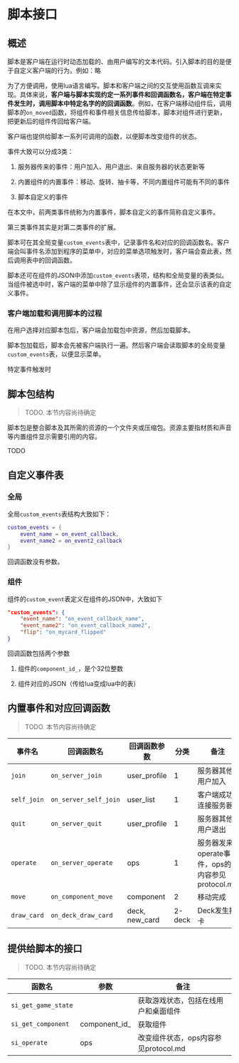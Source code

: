 # 脚本接口

## 概述

脚本是客户端在运行时动态加载的、由用户编写的文本代码。引入脚本的目的是便于自定义客户端的行为。例如：略

为了方便调用，使用lua语言编写。脚本和客户端之间的交互使用函数互调来实现。具体来说，**客户端与脚本实现约定一系列事件和回调函数名，客户端在特定事件发生时，调用脚本中特定名字的的回调函数**。例如，在客户端移动组件后，调用脚本的`on_moved`函数，将组件和事件相关信息传给脚本，脚本对组件进行更新，把更新后的组件传回给客户端。

客户端也提供给脚本一系列可调用的函数，以便脚本改变组件的状态。

事件大致可以分成3类：

1. 服务器传来的事件：用户加入、用户退出、来自服务器的状态更新等

2. 内置组件的内置事件：移动、旋转、抽卡等，不同内置组件可能有不同的事件

3. 脚本自定义的事件

在本文中，前两类事件统称为内置事件，脚本自定义的事件简称自定义事件。

第三类事件其实是对第二类事件的扩展。

脚本可在其全局变量`custom_events`表中，记录事件名和对应的回调函数名。客户端会叫事件名添加到程序的菜单中，对应的菜单选项触发时，客户端会查此表，然后调用表中的回调函数。

脚本还可在组件的JSON中添加`custom_events`表项，结构和全局变量的表类似。当组件被选中时，客户端的菜单中除了显示组件的内置事件，还会显示该表的自定义事件。

### 客户端加载和调用脚本的过程

在用户选择对应脚本包后，客户端会加载包中资源，然后加载脚本。

脚本包加载后，脚本会先被客户端执行一遍。然后客户端会读取脚本的全局变量`custom_events`表，以便显示菜单。

特定事件触发时

## 脚本包结构

> TODO. 本节内容尚待确定

脚本包是整合脚本及其所需的资源的一个文件夹或压缩包。资源主要指材质和声音等内置组件显示需要引用的内容。

TODO

## 自定义事件表

### 全局

全局`custom_events`表结构大致如下：

```lua
custom_events = {
    event_name = on_event_callback,
    event_name2 = on_event2_callback
}
```

回调函数没有参数。

### 组件

组件的`custom_event`表定义在组件的JSON中，大致如下

```json
"custom_events": {
    "event_name": "on_event_callback_name",
    "event_name2": "on_event_callback_name2",
    "flip": "on_mycard_flipped"
}
```

回调函数包括两个参数

1. 组件的`component_id_`，是个32位整数

2. 组件对应的JSON（传给lua变成lua中的表）

## 内置事件和对应回调函数

> TODO. 本节内容尚待确定

| 事件名         | 回调函数名                 | 回调函数参数         | 分类     | 备注                                 |
| ----------- | --------------------- | -------------- | ------ | ---------------------------------- |
| `join`      | `on_server_join`      | user_profile   | 1      | 服务器其他用户加入                          |
| `self_join` | `on_server_self_join` | user_list      | 1      | 客户端成功连接服务器                         |
| `quit`      | `on_server_quit`      | user_profile   | 1      | 服务器其他用户退出                          |
| `operate`   | `on_server_operate`   | ops            | 1      | 服务器发来operate事件，ops的内容参见protocol.md |
| `move`      | `on_component_move`   | component      | 2      | 移动完成                               |
| `draw_card` | `on_deck_draw_card`   | deck, new_card | 2-deck | Deck发生抽卡                           |

## 提供给脚本的接口

> TODO. 本节内容尚待确定

| 函数名                 | 参数            | 备注                        |
| ------------------- | ------------- | ------------------------- |
| `si_get_game_state` |               | 获取游戏状态，包括在线用户和桌面组件        |
| `si_get_component`  | component_id_ | 获取组件                      |
| `si_operate`        | ops           | 改变组件状态，ops内容参见protocol.md |


